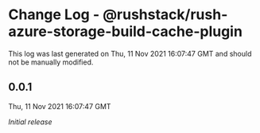 # Change Log - @rushstack/rush-azure-storage-build-cache-plugin

This log was last generated on Thu, 11 Nov 2021 16:07:47 GMT and should not be manually modified.

## 0.0.1
Thu, 11 Nov 2021 16:07:47 GMT

_Initial release_

